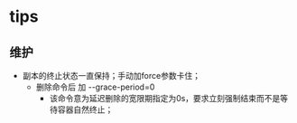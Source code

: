 # tips

## 维护
- 副本的终止状态一直保持；手动加force参数卡住；
    - 删除命令后 加 --grace-period=0
        - 该命令意为延迟删除的宽限期指定为0s，要求立刻强制结束而不是等待容器自然终止；